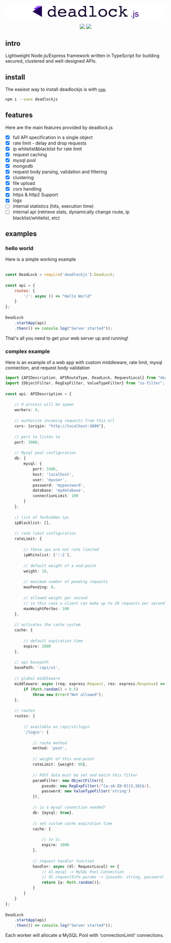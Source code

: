 ![](./doc/logo.png)

<p align="center">
    <img src="https://img.shields.io/badge/build-passing-brightgreen.svg" />
    <img src="https://img.shields.io/badge/npm-v1.3.0-brightgreen.svg" />
</p>

## intro
Lightweight Node.js/Express framework written in TypeScript for building secured, clustered and well-designed APIs.


## install
The easiest way to install deadlockjs is with [`npm`][npm].

[npm]: https://www.npmjs.com/

```sh
npm i --save deadlockjs
```

## features
Here are the main features provided by deadlock.js
- [x] full API specification in a single object
- [x] rate limit - delay and drop requests
- [x] ip whitelist&blacklist for rate limit
- [x] request caching
- [x] mysql pool
- [x] mongodb
- [x] request body parsing, validation and filtering
- [x] clustering
- [x] file upload
- [x] cors handling
- [x] https & http2 Support
- [x] logs
- [ ] internal statistics (hits, execution time)
- [ ] internal api (retrieve stats, dynamically change route, ip blacklist/whitelist, etc)

## examples
### hello world
Here is a simple working example
```javascript

const DeadLock = require('deadlockjs').DeadLock;

const api = {
    routes: {
        '/': async () => "Hello World"
    }
};

DeadLock
    .startApp(api)
    .then(() => console.log("Server started"));
```

That's all you need to get your web server up and running! 

### complex example

Here is an example of a web app with custom middleware, rate limit, mysql connection, and request body validation

```typescript
import {APIDescription, APIRouteType, DeadLock, RequestLocal} from "deadlockjs";
import {ObjectFilter, RegExpFilter, ValueTypeFilter} from "io-filter";

const api: APIDescription = {
    
    // 4 process will be spawn
    workers: 4,
    
    // authorize incoming requests from this url
    cors: {origin: "http://localhost:3000"},
    
    // port to listen to
    port: 3000,
    
    // Mysql pool configuration
    db: {
        mysql: {
            port: 3306,
            host: 'localhost',
            user: 'myuser',
            password: 'mypassword',
            database: 'mydatabase',
            connectionLimit: 100
        }
    },
    
    // list of forbidden ips
    ipBlacklist: [],
    
    // rate limit configuration
    rateLimit: {
        
        // these ips are not rate limited
        ipWhitelist: ['::1'],
        
        // default weight of a end-point
        weight: 10,
        
        // maximum number of pending requests
        maxPending: 0,
        
        // allowed weight per second
        // in this case a client can make up to 10 requests per second by default
        maxWeightPerSec: 100
    },
    
    // activates the cache system
    cache: {
        
        // default expiration time
        expire: 2000
    },
    
    // api basepath
    basePath: '/api/v1',
    
    // global middleware
    middleware: async (req: express.Request, res: express.Response) => {
        if (Math.random() < 0.5)
            throw new Error("Not allowed");
    },
    
    // routes
    routes: {
        
        // available on /api/v1/login
        '/login': {
            
            // route method
            method: 'post',
            
            // weight of this end-point
            rateLimit: {weight: 80},
            
            // POST data must be set and match this filter
            paramFilter: new ObjectFilter({
                pseudo: new RegExpFilter(/^[a-zA-Z0-9]{3,20}$/),
                password: new ValueTypeFilter('string')
            }),
            
            // is a mysql connection needed?
            db: {mysql: true},
            
            // set custom cache expiration time
            cache: {
                
                // to 1s
                expire: 1000
            },
            
            // request handler function
            handler: async (dl: RequestLocal) => {
                // dl.mysql -> MySQL Pool Connection
                // dl.requestInfo.params -> {pseudo: string, password: string}
                return {a: Math.random()};
            }
        }
    }
};

DeadLock
    .startApp(api)
    .then(() => console.log("Server started"));
```

Each worker will allocate a MySQL Pool with 'connectionLimit' connections.

